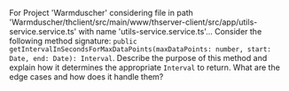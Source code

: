 For Project 'Warmduscher' considering file in path 'Warmduscher/thclient/src/main/www/thserver-client/src/app/utils-service.service.ts' with name 'utils-service.service.ts'... 
Consider the following method signature: `public getIntervalInSecondsForMaxDataPoints(maxDataPoints: number, start: Date, end: Date): Interval`.  Describe the purpose of this method and explain how it determines the appropriate `Interval` to return. What are the edge cases and how does it handle them?
